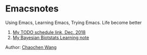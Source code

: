 # Emacsnotes
Using Emacs, Learning Emacs, Trying Emacs. Life become better

1. [My TODO schedule link, Dec. 2018](https://wangcc.me/Emacsnotes/TODO)
2. [My Bayesian Biotstats Learning note](https://wangcc.me/Emacsnotes/Notes_from_learning_Bayesian_Biostat)


Author: [Chaochen Wang](https://wangcc.me)